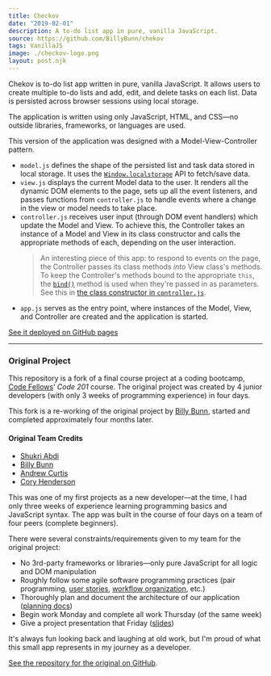 ```yaml
---
title: Checkov
date: "2019-02-01"
description: A to-do list app in pure, vanilla JavaScript.
source: https://github.com/BillyBunn/chekov
tags: VanillaJS
image: ./checkov-logo.png
layout: post.njk
---
```


Chekov is to-do list app written in pure, vanilla JavaScript. It allows users to create multiple to-do lists and add, edit, and delete tasks on each list. Data is persisted across browser sessions using local storage.

The application is written using only JavaScript, HTML, and CSS—no outside libraries, frameworks, or languages are used.

This version of the application was designed with a Model-View-Controller pattern.

- `model.js` defines the shape of the persisted list and task data stored in local storage. It uses the [`Window.localstorage`](https://developer.mozilla.org/en-US/docs/Web/API/Window/localStorage) API to fetch/save data.
- `view.js` displays the current Model data to the user. It renders all the dynamic DOM elements to the page, sets up all the event listeners, and passes functions from `controller.js` to handle events where a change in the view or model needs to take place.
- `controller.js` receives user input (through DOM event handlers) which update the Model and View. To achieve this, the Controller takes an instance of a Model and View in its class constructor and calls the appropriate methods of each, depending on the user interaction.
  > An interesting piece of this app: to respond to events on the page, the Controller passes its class methods _into_ View class's methods. To keep the Controller's methods bound to the appropriate `this`, the [`bind()`](https://developer.mozilla.org/en-US/docs/Web/JavaScript/Reference/Global_objects/Function/bind) method is used when they're passed in as parameters. See this in [the class constructor in `controller.js`](https://github.com/BillyBunn/chekov/blob/master/js/controller.js).
- `app.js` serves as the entry point, where instances of the Model, View, and Controller are created and the application is started.

[See it deployed on GitHub pages](https://billybunn.com/chekov/)

---

### Original Project

This repository is a fork of a final course project at a coding bootcamp, [Code Fellows](https://www.codefellows.org/)’ _Code 201_ course. The original project was created by 4 junior developers (with only 3 weeks of programming experience) in four days.

This fork is a re-working of the original project by [Billy Bunn](https://github.com/BillyBunn), started and completed approximately four months later.

#### Original Team Credits

- [Shukri Abdi](https://github.com/sabdi21)
- [Billy Bunn](https://github.com/BillyBunn)
- [Andrew Curtis](https://github.com/amjcurtis)
- [Cory Henderson](https://github.com/cory0s)

This was one of my first projects as a new developer—at the time, I had only three weeks of experience learning programming basics and JavaScript syntax. The app was built in the course of four days on a team of four peers (complete beginners).

There were several constraints/requirements given to my team for the original project:

- No 3rd-party frameworks or libraries—only pure JavaScript for all logic and DOM manipulation
- Roughly follow some agile software programming practices (pair programming, [user stories](https://github.com/abc-s/201-final-project/blob/master/planning/user-stories.md), [workflow organization](https://github.com/abc-s/201-final-project/projects/1), etc.)
- Thoroughly plan and document the architecture of our application ([planning docs](https://github.com/abc-s/201-final-project/tree/master/planning))
- Begin work Monday and complete all work Thursday (of the same week)
- Give a project presentation that Friday ([slides](https://github.com/abc-s/201-final-project/blob/master/planning/presentation-slideshow.pdf))

It's always fun looking back and laughing at old work, but I'm proud of what this small app represents in my journey as a developer.

[See the repository for the original on GitHub](https://github.com/abc-s/201-final-project).

<!-- ![checkov initial screen](./checkov-1.png)
![checkov list screen](./checkov-2.png) -->